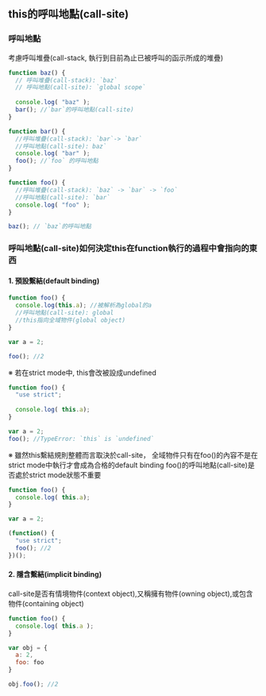 ## this的呼叫地點(call-site)

### 呼叫地點
考慮呼叫堆疊(call-stack, 執行到目前為止已被呼叫的函示所成的堆疊)

```javascript
function baz() {
  // 呼叫堆疊(call-stack): `baz`
  // 呼叫地點(call-site): `global scope` 
  
  console.log( "baz" );
  bar(); //`bar`的呼叫地點(call-site)
}

function bar() {
  //呼叫堆疊(call-stack): `bar`-> `bar`
  //呼叫地點(call-site): baz`
  console.log( "bar" );
  foo(); //`foo` 的呼叫地點
}

function foo() {
  //呼叫堆疊(call-stack): `baz` -> `bar` -> `foo`
  //呼叫地點(call-site): `bar`
  console.log( "foo" );
}

baz(); // `baz`的呼叫地點
```

### 呼叫地點(call-site)如何決定this在function執行的過程中會指向的東西
#### 1. 預設繫結(default binding)
```javascript
function foo() {
  console.log(this.a); //被解析為global的a
  //呼叫地點(call-site): global
  //this指向全域物件(global object)
}

var a = 2;

foo(); //2
```

※ 若在strict mode中, this會改被設成undefined
```javascript
function foo() {
  "use strict";
  
  console.log( this.a);
}

var a = 2;
foo(); //TypeError: `this` is `undefined`
```

※ 雖然this繫結規則整體而言取決於call-site，
全域物件只有在foo()的內容不是在strict mode中執行才會成為合格的default binding
foo()的呼叫地點(call-site)是否處於strict mode狀態不重要
```javascript
function foo() {
  console.log( this.a);
}

var a = 2;

(function() {
  "use strict";
  foo(); //2
})();
```

#### 2. 隱含繫結(implicit binding)
call-site是否有情境物件(context object),又稱擁有物件(owning object),或包含物件(containing object)
```javascript
function foo() {
  console.log( this.a );
}

var obj = {
  a: 2,
  foo: foo
}

obj.foo(); //2
```